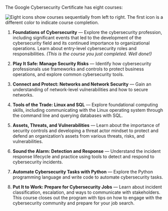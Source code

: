 
The Google Cybersecurity Certificate has eight courses:

![Eight icons show courses sequentially from left to right. The first icon is a different color to indicate course completion.](https://d3c33hcgiwev3.cloudfront.net/imageAssetProxy.v1/6XSJVYkRTsirLaWjoKko0A_90d89c72d8714414a6e45aa4b219dff1_S33G003.png?expiry=1717977600000&hmac=ZRohiJPH_QWN6SZfi6p0xT83p0yPwkk7QY1WcO1tbMA)

1. **Foundations of Cybersecurity** — Explore the cybersecurity profession, including significant events that led to the development of the cybersecurity field and its continued importance to organizational operations. Learn about entry-level cybersecurity roles and responsibilities. _(This is the course you just completed. Well done!)_
    
2. **Play It Safe: Manage Security Risks** — Identify how cybersecurity professionals use frameworks and controls to protect business operations, and explore common cybersecurity tools.
    
3. **Connect and Protect: Networks and Network Security** — Gain an understanding of network-level vulnerabilities and how to secure networks.
    
4. **Tools of the Trade: Linux and SQL** — Explore foundational computing skills, including communicating with the Linux operating system through the command line and querying databases with SQL.
    
5. **Assets, Threats, and Vulnerabilities** — Learn about the importance of security controls and developing a threat actor mindset to protect and defend an organization’s assets from various threats, risks, and vulnerabilities.
    
6. **Sound the Alarm: Detection and Response** — Understand the incident response lifecycle and practice using tools to detect and respond to cybersecurity incidents.
    
7. **Automate Cybersecurity Tasks with Python** — Explore the Python programming language and write code to automate cybersecurity tasks.
    
8. **Put It to Work: Prepare for Cybersecurity Jobs** — Learn about incident classification, escalation, and ways to communicate with stakeholders. This course closes out the program with tips on how to engage with the cybersecurity community and prepare for your job search.
